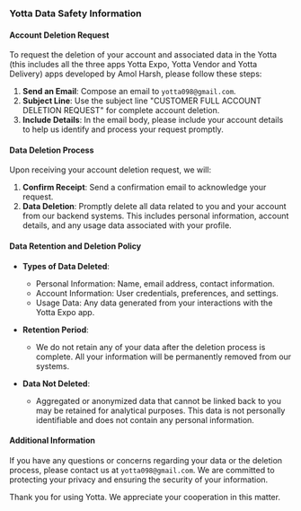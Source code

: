 ### Yotta Data Safety Information

#### Account Deletion Request

To request the deletion of your account and associated data in the Yotta (this includes all the three apps Yotta Expo, Yotta Vendor and Yotta Delivery) apps developed by Amol Harsh, please follow these steps:

1. **Send an Email**: Compose an email to `yotta098@gmail.com`.
2. **Subject Line**: Use the subject line "CUSTOMER FULL ACCOUNT DELETION REQUEST" for complete account deletion.
3. **Include Details**: In the email body, please include your account details to help us identify and process your request promptly.

#### Data Deletion Process

Upon receiving your account deletion request, we will:

1. **Confirm Receipt**: Send a confirmation email to acknowledge your request.
2. **Data Deletion**: Promptly delete all data related to you and your account from our backend systems. This includes personal information, account details, and any usage data associated with your profile.

#### Data Retention and Deletion Policy

- **Types of Data Deleted**:
  - Personal Information: Name, email address, contact information.
  - Account Information: User credentials, preferences, and settings.
  - Usage Data: Any data generated from your interactions with the Yotta Expo app.

- **Retention Period**: 
  - We do not retain any of your data after the deletion process is complete. All your information will be permanently removed from our systems.

- **Data Not Deleted**:
  - Aggregated or anonymized data that cannot be linked back to you may be retained for analytical purposes. This data is not personally identifiable and does not contain any personal information.

#### Additional Information

If you have any questions or concerns regarding your data or the deletion process, please contact us at `yotta098@gmail.com`. We are committed to protecting your privacy and ensuring the security of your information.

Thank you for using Yotta. We appreciate your cooperation in this matter.
